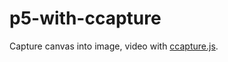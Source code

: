 # p5-with-ccapture

Capture canvas into image, video with [ccapture.js](https://github.com/spite/ccapture.js/).
